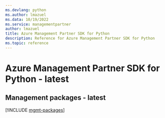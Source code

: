 ```yaml
---
ms.devlang: python
ms.author: lmazuel
ms.data: 10/19/2022
ms.service: managementpartner
author: lmazuel
title: Azure Management Partner SDK for Python
description: Reference for Azure Management Partner SDK for Python
ms.topic: reference
---
```

# Azure Management Partner SDK for Python - latest

## Management packages - latest
[!INCLUDE [mgmt-packages](management-partner-mgmt-index.md)]